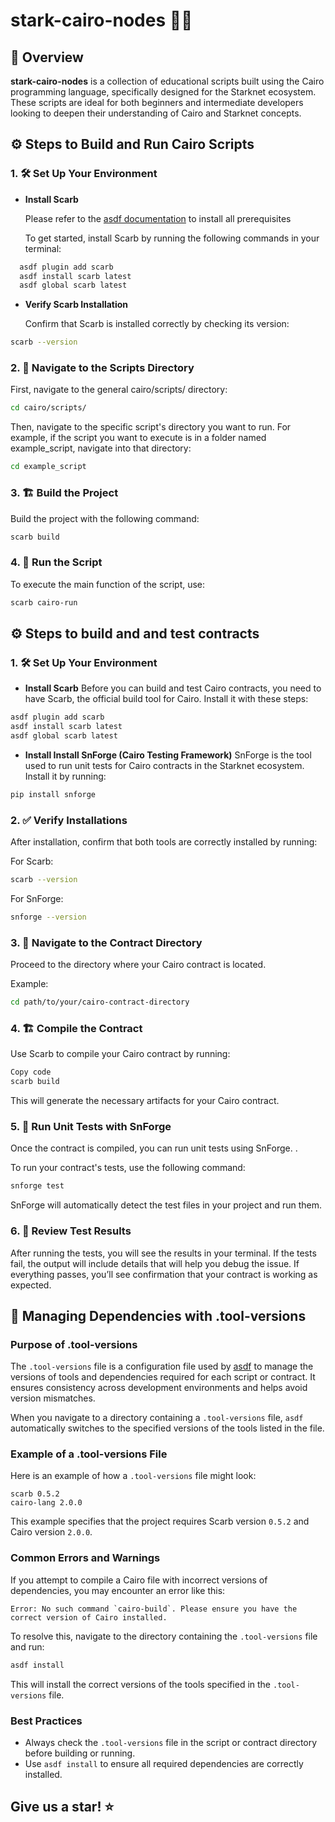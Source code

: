 # stark-cairo-nodes 🔗💡

## 📖 Overview

**stark-cairo-nodes** is a collection of educational scripts built using the Cairo programming language, specifically designed for the Starknet ecosystem. These scripts are ideal for both beginners and intermediate developers looking to deepen their understanding of Cairo and Starknet concepts.

## ⚙️ Steps to Build and Run Cairo Scripts

### 1. 🛠️ **Set Up Your Environment**

- **Install Scarb**

  Please refer to the [asdf documentation](https://asdf-vm.com/guide/getting-started.html) to install all prerequisites

  To get started, install Scarb by running the following commands in your terminal:

```bash
  asdf plugin add scarb
  asdf install scarb latest
  asdf global scarb latest
```

- **Verify Scarb Installation**

  Confirm that Scarb is installed correctly by checking its version:

```bash
scarb --version
```

### 2. 📂 **Navigate to the Scripts Directory**

First, navigate to the general cairo/scripts/ directory:

```bash
cd cairo/scripts/
```

Then, navigate to the specific script's directory you want to run. For example, if the script you want to execute is in a folder named example_script, navigate into that directory:

```bash
cd example_script
```

### 3. 🏗️ **Build the Project**

Build the project with the following command:

```bash
scarb build
```

### 4. 🚀 **Run the Script**

To execute the main function of the script, use:

```bash
scarb cairo-run
```


## ⚙️ Steps to build and and test contracts

### 1. 🛠️ **Set Up Your Environment** 

- **Install Scarb**
Before you can build and test Cairo contracts, you need to have Scarb, the official build tool for Cairo. 
Install it with these steps:

```bash
asdf plugin add scarb
asdf install scarb latest
asdf global scarb latest
```
- **Install Install SnForge (Cairo Testing Framework)**
SnForge is the tool used to run unit tests for Cairo contracts in the Starknet ecosystem. Install it by running:

```bash
pip install snforge
```
### 2. ✅ Verify Installations
After installation, confirm that both tools are correctly installed by running:

For Scarb:

```bash
scarb --version
```

For SnForge:

```bash
snforge --version
```

### 3. 📂 Navigate to the Contract Directory
Proceed to the directory where your Cairo contract is located.

Example:

```bash
cd path/to/your/cairo-contract-directory
```

### 4. 🏗️ Compile the Contract
Use Scarb to compile your Cairo contract by running:

```bash
Copy code
scarb build
```
This will generate the necessary artifacts for your Cairo contract.

### 5. 🏃 Run Unit Tests with SnForge
Once the contract is compiled, you can run unit tests using SnForge. .

To run your contract's tests, use the following command:

```bash
snforge test
```
SnForge will automatically detect the test files in your project and run them.

### 6. 🔁 Review Test Results
After running the tests, you will see the results in your terminal. If the tests fail, the output will include details that will help you debug the issue. If everything passes, you’ll see confirmation that your contract is working as expected.



## 🔧 Managing Dependencies with .tool-versions

### Purpose of .tool-versions

The `.tool-versions` file is a configuration file used by [asdf](https://asdf-vm.com/) to manage the versions of tools and dependencies required for each script or contract. It ensures consistency across development environments and helps avoid version mismatches.

When you navigate to a directory containing a `.tool-versions` file, `asdf` automatically switches to the specified versions of the tools listed in the file.

### Example of a .tool-versions File

Here is an example of how a `.tool-versions` file might look:

```plaintext
scarb 0.5.2
cairo-lang 2.0.0
```

This example specifies that the project requires Scarb version `0.5.2` and Cairo version `2.0.0`.

### Common Errors and Warnings

If you attempt to compile a Cairo file with incorrect versions of dependencies, you may encounter an error like this:

```plaintext
Error: No such command `cairo-build`. Please ensure you have the correct version of Cairo installed.
```

To resolve this, navigate to the directory containing the `.tool-versions` file and run:

```bash
asdf install
```

This will install the correct versions of the tools specified in the `.tool-versions` file.

### Best Practices

- Always check the `.tool-versions` file in the script or contract directory before building or running.
- Use `asdf install` to ensure all required dependencies are correctly installed.




## Give us a star! ⭐
